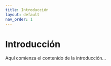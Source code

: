 ```yaml
---
title: Introducción
layout: default
nav_order: 1
---
```


# Introducción

Aquí comienza el contenido de la introducción...
